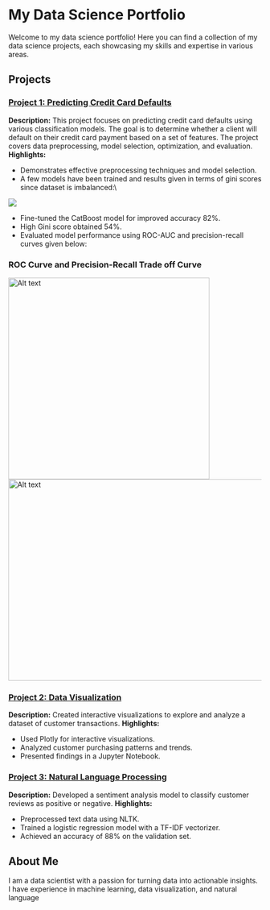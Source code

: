 # My Data Science Portfolio

Welcome to my data science portfolio! Here you can find a collection of my data science projects, each showcasing my skills and expertise in various areas.

## Projects

### [Project 1: Predicting Credit Card Defaults](https://github.com/yrovsen/default_credit_card)
**Description:** This project focuses on predicting credit card defaults using various classification models. The goal is to determine whether a client will default on their credit card payment based on a set of features. The project covers data preprocessing, model selection, optimization, and evaluation.
**Highlights:**
- Demonstrates effective preprocessing techniques and model selection.
- A few models have been trained and results given in terms of gini scores since dataset is imbalanced:\

<img src="https://github.com/yrovsen/Portfolio/assets/137065696/9d242c7b-0e0d-4e82-aa58-75a91464233a">

- Fine-tuned the CatBoost model for improved accuracy 82%.
- High Gini score obtained 54%.
- Evaluated model performance using ROC-AUC and precision-recall curves given below:

### ROC Curve and Precision-Recall Trade off Curve
<img src="https://github.com/yrovsen/Portfolio/assets/137065696/115b08e5-c657-43cc-87b9-e466482b6d05" alt="Alt text" width="400" height="400"> 
<img src="https://github.com/yrovsen/Portfolio/assets/137065696/268160e6-e1b8-4db7-b57e-41293ab3e4d2" alt="Alt text" width="600" height="400">


### [Project 2: Data Visualization](https://github.com/yourusername/project2)
**Description:** Created interactive visualizations to explore and analyze a dataset of customer transactions.
**Highlights:**
- Used Plotly for interactive visualizations.
- Analyzed customer purchasing patterns and trends.
- Presented findings in a Jupyter Notebook.

### [Project 3: Natural Language Processing](https://github.com/yourusername/project3)
**Description:** Developed a sentiment analysis model to classify customer reviews as positive or negative.
**Highlights:**
- Preprocessed text data using NLTK.
- Trained a logistic regression model with a TF-IDF vectorizer.
- Achieved an accuracy of 88% on the validation set.



## About Me

I am a data scientist with a passion for turning data into actionable insights. I have experience in machine learning, data visualization, and natural language
